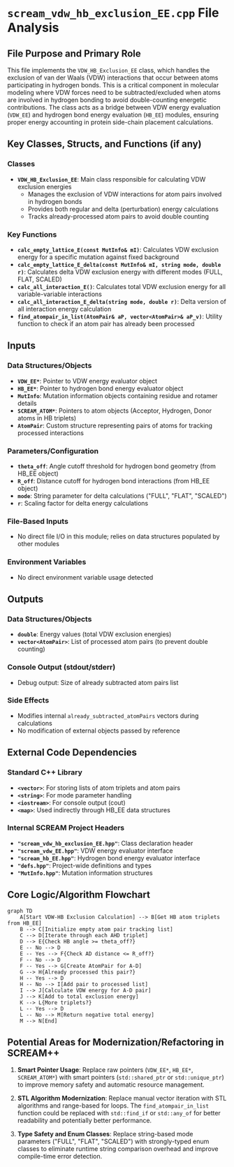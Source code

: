 # `scream_vdw_hb_exclusion_EE.cpp` File Analysis

## File Purpose and Primary Role

This file implements the `VDW_HB_Exclusion_EE` class, which handles the exclusion of van der Waals (VDW) interactions that occur between atoms participating in hydrogen bonds. This is a critical component in molecular modeling where VDW forces need to be subtracted/excluded when atoms are involved in hydrogen bonding to avoid double-counting energetic contributions. The class acts as a bridge between VDW energy evaluation (`VDW_EE`) and hydrogen bond energy evaluation (`HB_EE`) modules, ensuring proper energy accounting in protein side-chain placement calculations.

## Key Classes, Structs, and Functions (if any)

### Classes

- **`VDW_HB_Exclusion_EE`**: Main class responsible for calculating VDW exclusion energies
  - Manages the exclusion of VDW interactions for atom pairs involved in hydrogen bonds
  - Provides both regular and delta (perturbation) energy calculations
  - Tracks already-processed atom pairs to avoid double counting

### Key Functions

- **`calc_empty_lattice_E(const MutInfo& mI)`**: Calculates VDW exclusion energy for a specific mutation against fixed background
- **`calc_empty_lattice_E_delta(const MutInfo& mI, string mode, double r)`**: Calculates delta VDW exclusion energy with different modes (FULL, FLAT, SCALED)
- **`calc_all_interaction_E()`**: Calculates total VDW exclusion energy for all variable-variable interactions
- **`calc_all_interaction_E_delta(string mode, double r)`**: Delta version of all interaction energy calculation
- **`find_atompair_in_list(AtomPair& aP, vector<AtomPair>& aP_v)`**: Utility function to check if an atom pair has already been processed

## Inputs

### Data Structures/Objects

- **`VDW_EE*`**: Pointer to VDW energy evaluator object
- **`HB_EE*`**: Pointer to hydrogen bond energy evaluator object
- **`MutInfo`**: Mutation information objects containing residue and rotamer details
- **`SCREAM_ATOM*`**: Pointers to atom objects (Acceptor, Hydrogen, Donor atoms in HB triplets)
- **`AtomPair`**: Custom structure representing pairs of atoms for tracking processed interactions

### Parameters/Configuration

- **`theta_off`**: Angle cutoff threshold for hydrogen bond geometry (from HB_EE object)
- **`R_off`**: Distance cutoff for hydrogen bond interactions (from HB_EE object)
- **`mode`**: String parameter for delta calculations ("FULL", "FLAT", "SCALED")
- **`r`**: Scaling factor for delta energy calculations

### File-Based Inputs

- No direct file I/O in this module; relies on data structures populated by other modules

### Environment Variables

- No direct environment variable usage detected

## Outputs

### Data Structures/Objects

- **`double`**: Energy values (total VDW exclusion energies)
- **`vector<AtomPair>`**: List of processed atom pairs (to prevent double counting)

### Console Output (stdout/stderr)

- Debug output: Size of already subtracted atom pairs list

### Side Effects

- Modifies internal `already_subtracted_atomPairs` vectors during calculations
- No modification of external objects passed by reference

## External Code Dependencies

### Standard C++ Library

- **`<vector>`**: For storing lists of atom triplets and atom pairs
- **`<string>`**: For mode parameter handling
- **`<iostream>`**: For console output (cout)
- **`<map>`**: Used indirectly through HB_EE data structures

### Internal SCREAM Project Headers

- **`"scream_vdw_hb_exclusion_EE.hpp"`**: Class declaration header
- **`"scream_vdw_EE.hpp"`**: VDW energy evaluator interface
- **`"scream_hb_EE.hpp"`**: Hydrogen bond energy evaluator interface
- **`"defs.hpp"`**: Project-wide definitions and types
- **`"MutInfo.hpp"`**: Mutation information structures

## Core Logic/Algorithm Flowchart

```mermaid
graph TD
    A[Start VDW-HB Exclusion Calculation] --> B[Get HB atom triplets from HB_EE]
    B --> C[Initialize empty atom pair tracking list]
    C --> D[Iterate through each AHD triplet]
    D --> E{Check HB angle >= theta_off?}
    E -- No --> D
    E -- Yes --> F{Check AD distance <= R_off?}
    F -- No --> D
    F -- Yes --> G[Create AtomPair for A-D]
    G --> H{Already processed this pair?}
    H -- Yes --> D
    H -- No --> I[Add pair to processed list]
    I --> J[Calculate VDW energy for A-D pair]
    J --> K[Add to total exclusion energy]
    K --> L{More triplets?}
    L -- Yes --> D
    L -- No --> M[Return negative total energy]
    M --> N[End]
```

## Potential Areas for Modernization/Refactoring in SCREAM++

1. **Smart Pointer Usage**: Replace raw pointers (`VDW_EE*`, `HB_EE*`, `SCREAM_ATOM*`) with smart pointers (`std::shared_ptr` or `std::unique_ptr`) to improve memory safety and automatic resource management.

2. **STL Algorithm Modernization**: Replace manual vector iteration with STL algorithms and range-based for loops. The `find_atompair_in_list` function could be replaced with `std::find_if` or `std::any_of` for better readability and potentially better performance.

3. **Type Safety and Enum Classes**: Replace string-based mode parameters ("FULL", "FLAT", "SCALED") with strongly-typed enum classes to eliminate runtime string comparison overhead and improve compile-time error detection.
